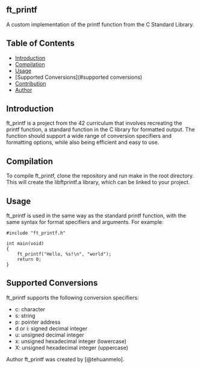 ## ft_printf
A custom implementation of the printf function from the C Standard Library.

## Table of Contents

- [Introduction](#introduction)
- [Compilation](#compilation)
- [Usage](#usage)
- [Supported Conversions](#supported conversions)
- [Contribution](#contribution)
- [Author](#author)

## Introduction
ft_printf is a project from the 42 curriculum that involves recreating the printf function, a standard function in the C library for formatted output. The function should support a wide range of conversion specifiers and formatting options, while also being efficient and easy to use.

## Compilation

To compile ft_printf, clone the repository and run make in the root directory. This will create the libftprintf.a library, which can be linked to your project.

## Usage
ft_printf is used in the same way as the standard printf function, with the same syntax for format specifiers and arguments. For example:

````
#include "ft_printf.h"

int main(void)
{
    ft_printf("Hello, %s!\n", "world");
    return 0;
}
````

## Supported Conversions

ft_printf supports the following conversion specifiers:

- c: character
- s: string
- p: pointer address
- d or i: signed decimal integer
- u: unsigned decimal integer
- x: unsigned hexadecimal integer (lowercase)
- X: unsigned hexadecimal integer (uppercase)

Author
ft_printf was created by [@tehuanmelo].
